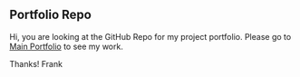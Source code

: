 ## Portfolio Repo

Hi, you are looking at the GitHub Repo for my project portfolio. Please go to [Main Portfolio](https://frankc9912.github.io/Frank-Portfolio/) to see my work.

Thanks! Frank